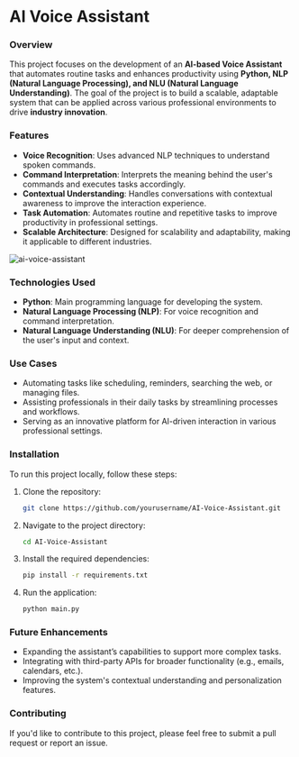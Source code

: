# AI Voice Assistant

### Overview
This project focuses on the development of an **AI-based Voice Assistant** that automates routine tasks and enhances productivity using **Python, NLP (Natural Language Processing), and NLU (Natural Language Understanding)**. The goal of the project is to build a scalable, adaptable system that can be applied across various professional environments to drive **industry innovation**.

### Features
- **Voice Recognition**: Uses advanced NLP techniques to understand spoken commands.
- **Command Interpretation**: Interprets the meaning behind the user's commands and executes tasks accordingly.
- **Contextual Understanding**: Handles conversations with contextual awareness to improve the interaction experience.
- **Task Automation**: Automates routine and repetitive tasks to improve productivity in professional settings.
- **Scalable Architecture**: Designed for scalability and adaptability, making it applicable to different industries.

![ai-voice-assistant](https://github.com/user-attachments/assets/62068aac-edd5-43c9-b64c-dcfb8eb26e80)

### Technologies Used
- **Python**: Main programming language for developing the system.
- **Natural Language Processing (NLP)**: For voice recognition and command interpretation.
- **Natural Language Understanding (NLU)**: For deeper comprehension of the user's input and context.

### Use Cases
- Automating tasks like scheduling, reminders, searching the web, or managing files.
- Assisting professionals in their daily tasks by streamlining processes and workflows.
- Serving as an innovative platform for AI-driven interaction in various professional settings.

### Installation
To run this project locally, follow these steps:

1. Clone the repository:
    ```bash
    git clone https://github.com/yourusername/AI-Voice-Assistant.git
    ```

2. Navigate to the project directory:
    ```bash
    cd AI-Voice-Assistant
    ```

3. Install the required dependencies:
    ```bash
    pip install -r requirements.txt
    ```

4. Run the application:
    ```bash
    python main.py
    ```

### Future Enhancements
- Expanding the assistant’s capabilities to support more complex tasks.
- Integrating with third-party APIs for broader functionality (e.g., emails, calendars, etc.).
- Improving the system's contextual understanding and personalization features.

### Contributing
If you'd like to contribute to this project, please feel free to submit a pull request or report an issue.
